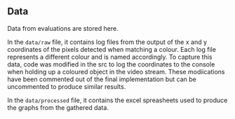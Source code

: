 ## Data

Data from evaluations are stored here. 

In the `data/raw` file, it contains log files from the output of the x and y coordinates of the pixels detected when matching a colour. Each log file represents a different colour and is named accordingly. To capture this data, code was modified in the src to log the coordinates to the console when holding up a coloured object in the video stream. These modiications have been commented out of the final implementation but can be uncommented to produce similar results. 

In the `data/processed` file, it contains the excel spreasheets used to produce the graphs from the gathered data.
